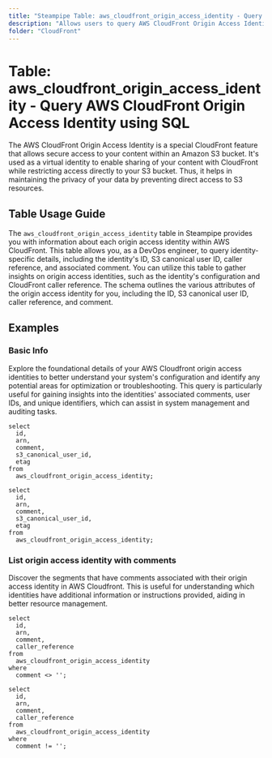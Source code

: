 ```yaml
---
title: "Steampipe Table: aws_cloudfront_origin_access_identity - Query AWS CloudFront Origin Access Identity using SQL"
description: "Allows users to query AWS CloudFront Origin Access Identity to fetch detailed information about each identity, including its ID, S3 canonical user ID, caller reference, and associated comment."
folder: "CloudFront"
---
```


# Table: aws_cloudfront_origin_access_identity - Query AWS CloudFront Origin Access Identity using SQL

The AWS CloudFront Origin Access Identity is a special CloudFront feature that allows secure access to your content within an Amazon S3 bucket. It's used as a virtual identity to enable sharing of your content with CloudFront while restricting access directly to your S3 bucket. Thus, it helps in maintaining the privacy of your data by preventing direct access to S3 resources.

## Table Usage Guide

The `aws_cloudfront_origin_access_identity` table in Steampipe provides you with information about each origin access identity within AWS CloudFront. This table allows you, as a DevOps engineer, to query identity-specific details, including the identity's ID, S3 canonical user ID, caller reference, and associated comment. You can utilize this table to gather insights on origin access identities, such as the identity's configuration and CloudFront caller reference. The schema outlines the various attributes of the origin access identity for you, including the ID, S3 canonical user ID, caller reference, and comment.

## Examples

### Basic Info
Explore the foundational details of your AWS Cloudfront origin access identities to better understand your system's configuration and identify any potential areas for optimization or troubleshooting. This query is particularly useful for gaining insights into the identities' associated comments, user IDs, and unique identifiers, which can assist in system management and auditing tasks.

```sql+postgres
select
  id,
  arn,
  comment,
  s3_canonical_user_id,
  etag
from
  aws_cloudfront_origin_access_identity;
```

```sql+sqlite
select
  id,
  arn,
  comment,
  s3_canonical_user_id,
  etag
from
  aws_cloudfront_origin_access_identity;
```


### List origin access identity with comments
Discover the segments that have comments associated with their origin access identity in AWS Cloudfront. This is useful for understanding which identities have additional information or instructions provided, aiding in better resource management.

```sql+postgres
select
  id,
  arn,
  comment,
  caller_reference
from
  aws_cloudfront_origin_access_identity
where
  comment <> '';
```

```sql+sqlite
select
  id,
  arn,
  comment,
  caller_reference
from
  aws_cloudfront_origin_access_identity
where
  comment != '';
```